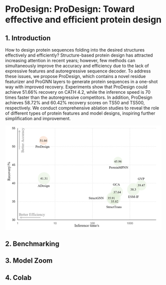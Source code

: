 # ProDesign: ProDesign: Toward effective and efficient protein design

## 1. Introduction
How to design protein sequences folding into the desired structures effectively and efficiently? Structure-based protein design has attracted increasing attention in recent years; however, few methods can simultaneously improve the accuracy and efficiency due to the lack of expressive features and autoregressive sequence decoder. To address these issues, we propose ProDesign, which contains a novel residue featurizer and ProGNN layers to generate protein sequences in a one-shot way with improved recovery. Experiments show that ProDesign could achieve 51.66\% recovery on CATH 4.2, while the inference speed is 70 times faster than the autoregressive competitors. In addition, ProDesign achieves 58.72\% and 60.42\% recovery scores on TS50 and TS500, respectively. We conduct comprehensive ablation studies to reveal the role of different types of protein features and model designs, inspiring further simplification and improvement.

<p align="center">
  <img src='./assets/acc_speed.png' width="600">
</p>


## 2. Benchmarking

## 3. Model Zoom

## 4. Colab

